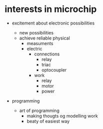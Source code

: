 # interests in microchip

- excitement about electronic possibilities
    - new possibilities
    - achieve reliable physical 
        - measuments
        - electric 
            - connections
                - relay
                - triac
                - optocoupler
            - work
                - relay
                - motor
                - power
        
- programming
    - art of programming
        - making thougts og modelling work
        - beaty of easiest way